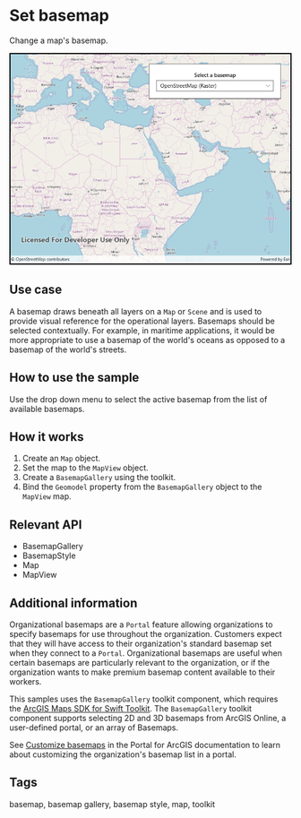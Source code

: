 # Set basemap

Change a map's basemap.

![Image of Set basemap sample](SetBasemap.jpg)

## Use case

A basemap draws beneath all layers on a `Map` or `Scene` and is used to provide visual reference for the operational layers. Basemaps should be selected contextually. For example, in maritime applications, it would be more appropriate to use a basemap of the world's oceans as opposed to a basemap of the world's streets.

## How to use the sample

Use the drop down menu to select the active basemap from the list of available basemaps.

## How it works

1. Create an `Map` object.
2. Set the map to the `MapView` object.
3. Create a `BasemapGallery` using the toolkit.
4. Bind the `Geomodel` property from the `BasemapGallery` object to the `MapView` map.

## Relevant API

* BasemapGallery
* BasemapStyle
* Map
* MapView

## Additional information

Organizational basemaps are a `Portal` feature allowing organizations to specify basemaps for use throughout the organization. Customers expect that they will have access to their organization's standard basemap set when they connect to a `Portal`. Organizational basemaps are useful when certain basemaps are particularly relevant to the organization, or if the organization wants to make premium basemap content available to their workers.

This samples uses the `BasemapGallery` toolkit component, which requires the [ArcGIS Maps SDK for Swift Toolkit](https://github.com/Esri/arcgis-maps-sdk-swift-toolkit). The `BasemapGallery` toolkit component supports selecting 2D and 3D basemaps from ArcGIS Online, a user-defined portal, or an array of Basemaps.

See [Customize basemaps](https://enterprise.arcgis.com/en/portal/latest/administer/windows/customize-basemaps.htm) in the Portal for ArcGIS documentation to learn about customizing the organization's basemap list in a portal.

## Tags

basemap, basemap gallery, basemap style, map, toolkit
